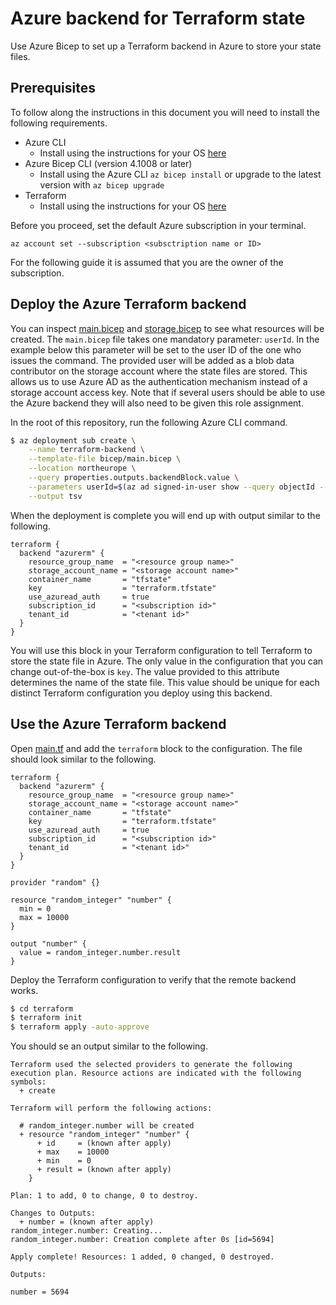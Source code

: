 # Azure backend for Terraform state

Use Azure Bicep to set up a Terraform backend in Azure to store your state files.

## Prerequisites

To follow along the instructions in this document you will need to install the following requirements.

- Azure CLI
  - Install using the instructions for your OS [here](https://docs.microsoft.com/cli/azure/install-azure-cli)
- Azure Bicep CLI (version 4.1008 or later)
  - Install using the Azure CLI `az bicep install` or upgrade to the latest version with `az bicep upgrade`
- Terraform
  - Install using the instructions for your OS [here](https://learn.hashicorp.com/tutorials/terraform/install-cli)

Before you proceed, set the default Azure subscription in your terminal.

```
az account set --subscription <subsctription name or ID>
```

For the following guide it is assumed that you are the owner of the subscription.

## Deploy the Azure Terraform backend

You can inspect [main.bicep](./bicep/main.bicep) and [storage.bicep](./bicep/modules/storage.bicep) to see what resources will be created. The `main.bicep` file takes one mandatory parameter: `userId`. In the example below this parameter will be set to the user ID of the one who issues the command. The provided user will be added as a blob data contributor on the storage account where the state files are stored. This allows us to use Azure AD as the authentication mechanism instead of a storage account access key. Note that if several users should be able to use the Azure backend they will also need to be given this role assignment.

In the root of this repository, run the following Azure CLI command.

```bash
$ az deployment sub create \
    --name terraform-backend \
    --template-file bicep/main.bicep \
    --location northeurope \
    --query properties.outputs.backendBlock.value \
    --parameters userId=$(az ad signed-in-user show --query objectId --output tsv) \
    --output tsv
```

When the deployment is complete you will end up with output similar to the following.

```
terraform {
  backend "azurerm" {
    resource_group_name  = "<resource group name>"
    storage_account_name = "<storage account name>"
    container_name       = "tfstate"
    key                  = "terraform.tfstate"
    use_azuread_auth     = true
    subscription_id      = "<subscription id>"
    tenant_id            = "<tenant id>"
  }
}
```

You will use this block in your Terraform configuration to tell Terraform to store the state file in Azure. The only value in the configuration that you can change out-of-the-box is `key`. The value provided to this attribute determines the name of the state file. This value should be unique for each distinct Terraform configuration you deploy using this backend.

## Use the Azure Terraform backend

Open [main.tf](./terraform/main.tf) and add the `terraform` block to the configuration. The file should look similar to the following.

```
terraform {
  backend "azurerm" {
    resource_group_name  = "<resource group name>"
    storage_account_name = "<storage account name>"
    container_name       = "tfstate"
    key                  = "terraform.tfstate"
    use_azuread_auth     = true
    subscription_id      = "<subscription id>"
    tenant_id            = "<tenant id>"
  }
}

provider "random" {}

resource "random_integer" "number" {
  min = 0
  max = 10000
}

output "number" {
  value = random_integer.number.result
}
```

Deploy the Terraform configuration to verify that the remote backend works.

```bash
$ cd terraform
$ terraform init
$ terraform apply -auto-approve
```

You should se an output similar to the following.

```
Terraform used the selected providers to generate the following execution plan. Resource actions are indicated with the following symbols:
  + create

Terraform will perform the following actions:

  # random_integer.number will be created
  + resource "random_integer" "number" {
      + id     = (known after apply)
      + max    = 10000
      + min    = 0
      + result = (known after apply)
    }

Plan: 1 to add, 0 to change, 0 to destroy.

Changes to Outputs:
  + number = (known after apply)
random_integer.number: Creating...
random_integer.number: Creation complete after 0s [id=5694]

Apply complete! Resources: 1 added, 0 changed, 0 destroyed.

Outputs:

number = 5694
```
